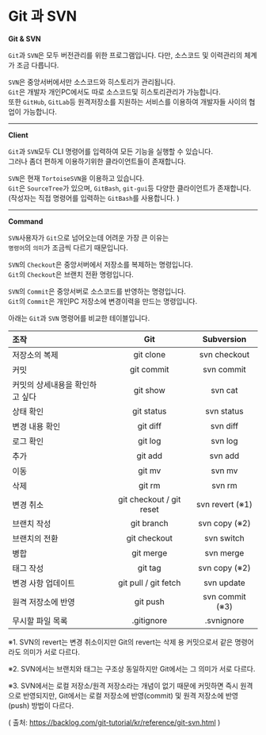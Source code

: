 # Git 과 SVN

**Git & SVN**

`Git`과 `SVN`은 모두 버전관리를 위한 프로그램입니다.
다만, 소스코드 및 이력관리의 체계가 조금 다릅니다.

`SVN`은 중앙서버에서만 소스코드와 히스토리가 관리됩니다.  
`Git`은 개발자 개인PC에서도 따로 소스코드및 히스토리관리가 가능합니다.  
또한 `GitHub`, `GitLab`등 원격저장소를 지원하는 서비스를 이용하여
개발자들 사이의 협업이 가능합니다.

---

**Client**

`Git`과 `SVN`모두 CLI 명령어를 입력하여 모든 기능을 실행할 수 있습니다.  
 그러나 좀더 편하게 이용하기위한 클라이언트들이 존재합니다.

`SVN`은 현재 `TortoiseSVN`을 이용하고 있습니다.  
`Git`은 `SourceTree`가 있으며, `GitBash`, `git-gui`등 다양한 클라이언트가 존재합니다.  
(작성자는 직접 명령어를 입력하는 `GitBash`를 사용합니다. )

---

**Command**

`SVN`사용자가 `Git`으로 넘어오는데 어려운 가장 큰 이유는  
`명령어`의 `의미`가 조금씩 다르기 때문입니다.

`SVN`의 `Checkout`은 중앙서버에서 저장소를 복제하는 명령입니다.  
`Git`의 `Checkout`은 브랜치 전환 명령입니다.

`SVN`의 `Commit`은 중앙서버로 소스코드를 반영하는 명령입니다.  
`Git`의 `Commit`은 개인PC 저장소에 변경이력을 만드는 명령입니다.

아래는 `Git`과 `SVN` 명령어를 비교한 테이블입니다.

| 조작                            |           Git            |   Subversion    |
| :------------------------------ | :----------------------: | :-------------: |
| 저장소의 복제                   |        git clone         |  svn checkout   |
| 커밋                            |        git commit        |   svn commit    |
| 커밋의 상세내용을 확인하고 싶다 |         git show         |     svn cat     |
| 상태 확인                       |        git status        |   svn status    |
| 변경 내용 확인                  |         git diff         |    svn diff     |
| 로그 확인                       |         git log          |     svn log     |
| 추가                            |         git add          |     svn add     |
| 이동                            |          git mv          |     svn mv      |
| 삭제                            |          git rm          |     svn rm      |
| 변경 취소                       | git checkout / git reset | svn revert (※1) |
| 브랜치 작성                     |        git branch        |  svn copy (※2)  |
| 브랜치의 전환                   |       git checkout       |   svn switch    |
| 병합                            |        git merge         |    svn merge    |
| 태그 작성                       |         git tag          |  svn copy (※2)  |
| 변경 사항 업데이트              |   git pull / git fetch   |   svn update    |
| 원격 저장소에 반영              |         git push         | svn commit (※3) |
| 무시할 파일 목록                |        .gitignore        |   .svnignore    |

※1. SVN의 revert는 변경 취소이지만 Git의 revert는 삭제 용 커밋으로서 같은 명령어라도 의미가 서로 다르다.

※2. SVN에서는 브랜치와 태그는 구조상 동일하지만 Git에서는 그 의미가 서로 다르다.

※3. SVN에서는 로컬 저장소/원격 저장소라는 개념이 없기 때문에 커밋하면 즉시 원격으로 반영되지만, Git에서는 로컬 저장소에 반영(commit) 및 원격 저장소에 반영(push) 방법이 다르다.

( 출처: https://backlog.com/git-tutorial/kr/reference/git-svn.html )

